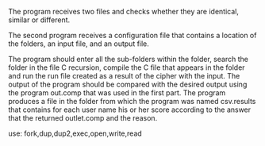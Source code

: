 The program receives two files and checks whether they are identical, similar or different.

The second program receives a configuration file that contains a location of the folders, an input file, and an output file.

The program should enter all the sub-folders within the folder, search the folder in the file C recursion, compile the C file that appears in the folder and run the run file created as a result of the cipher with the input.
The output of the program should be compared with the desired output using the program out.comp that was used in the first part.
The program produces a file in the folder from which the program was named csv.results that contains for each user name his or her score according to the answer that the returned outlet.comp and the reason.

use: fork,dup,dup2,exec,open,write,read
